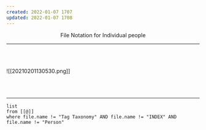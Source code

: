 ```yaml
---
created: 2022-01-07 1707
updated: 2022-01-07 1708
---
```

<center>File Notation for Individual people</center>

---

<br><br>

![[20210201130530.png]]

<br><br>

---


```dataview
list
from [[@]] 
where file.name != "Tag Taxonomy" AND file.name != "INDEX" AND file.name != "Person"
```
